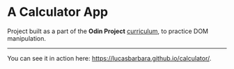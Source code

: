 # A Calculator App 

Project built as a part of the **Odin Project** [curriculum](https://www.theodinproject.com/courses/web-development-101/lessons/calculator), to practice DOM manipulation.

***

You can see it in action here: https://lucasbarbara.github.io/calculator/.